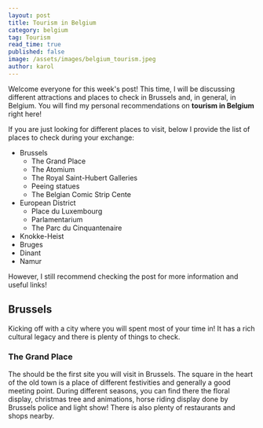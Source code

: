 ```yaml
---
layout: post
title: Tourism in Belgium
category: belgium
tag: Tourism
read_time: true
published: false
image: /assets/images/belgium_tourism.jpeg
author: karol
---
```

Welcome everyone for this week's post! This time, I will be discussing different attractions and places to check in Brussels and, in general, in Belgium. You will find my personal recommendations on **tourism in Belgium** right here!

If you are just looking for different places to visit, below I provide the list of places to check during your exchange:

* Brussels
	- The Grand Place
    - The Atomium
    - The Royal Saint-Hubert Galleries
    - Peeing statues
    - The Belgian Comic Strip Cente
* European District
	- Place du Luxembourg
    - Parlamentarium
    - The Parc du Cinquantenaire
* Knokke-Heist
* Bruges
* Dinant
* Namur

However, I still recommend checking the post for more information and useful links!

## Brussels

Kicking off with a city where you will spent most of your time in! It has a rich cultural legacy and there is plenty of things to check.

### The Grand Place

The should be the first site you will visit in Brussels. The square in the heart of the old town is a place of different festivities and generally a good meeting point. During different seasons, you can find there the floral display, christmas tree and animations, horse riding display done by Brussels police and light show! There is also plenty of restaurants and shops nearby.
